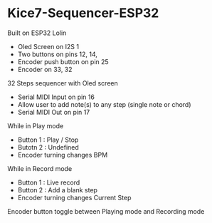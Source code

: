 # Kice7-Sequencer-ESP32

Built on ESP32 Lolin

- Oled Screen on I2S 1
- Two buttons on pins 12, 14, 
- Encoder push button on pin 25 
- Encoder on 33, 32

32 Steps sequencer with Oled screen
- Serial MIDI Input on pin 16
- Allow user to add note(s) to any step (single note or chord)
- Serial MIDI Out on pin 17

While in Play mode
- Button 1 : Play / Stop
- Butotn 2 : Undefined
- Encoder turning changes BPM

While in Record mode
- Button 1 : Live record
- Button 2 : Add a blank step
- Encoder turning changes Current Step

Encoder button toggle between Playing mode and Recording mode

